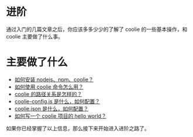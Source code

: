 # 进阶

通过入门的几篇文章之后，你应该多多少少的了解了 coolie 的一些基本操作，和 coolie 主要做了什么事。

# 主要做了什么
- [如何安装 nodejs、npm、coolie？](../begin/install.md)
- [如何使用 coolie 命令怎么用？](../begin/command.md)
- [coolie 的路径关系是怎样的？](../begin/path.md)
- [coolie-config.js 是什么，如何配置？](../begin/coolie-config.md)
- [coolie.json 是什么，如何配置？](../begin/coolie.json.md)
- [如何写一个 coolie 项目的 hello world？](../begin/hello-world.md)

如果你已经掌握了以上信息，那么接下来开始进入进阶之路了。



